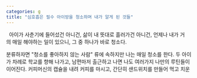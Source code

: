 ```yaml
---
categories: g
title: "심호흡은 필수 아이방을 청소하며 내가 알게 된 것들"
---
```


&nbsp;
아이가 사춘기에 들어섰건 아니건,&nbsp;삶이&nbsp;내 뜻대로 흘러가건 아니건, 언제나&nbsp;내가&nbsp;거의&nbsp;매일&nbsp;해야하는 일이 있으니,&nbsp;그&nbsp;중&nbsp;하나가&nbsp;바로 청소다.&nbsp;

분류하자면 "청소를 좋아하지 않는 사람" 류에 속하지만 나는 매일 청소를 한다. 두 아이가 차례로 학교를 향해 나가고, 남편마저 출근하고 나면 나도 여러가지 나만의 루틴들이 이어진다.&nbsp;커피머신의&nbsp;캡슐을 내려 커피를 마시고, 간단히 샌드위치를 만들어 먹고 치운 